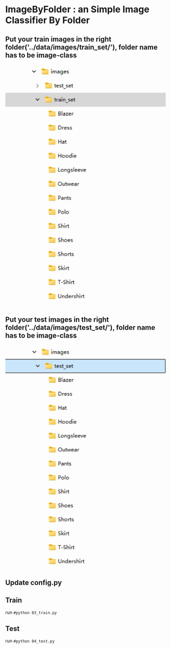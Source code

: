 # ImageByFolder : an Simple Image Classifier By Folder

## Put your train images in the right folder('../data/images/train_set/'), folder name has to be image-class
![Train_Set Folder](_asset/img/03_clothing_train_set.png)


## Put your test images in the right folder('../data/images/test_set/'), folder name has to be image-class
![Test_Set Folder](_asset/img/03_clothing_test_set.png)

## Update config.py

## Train

run `#python 03_train.py`


## Test

run `#python 04_test.py`